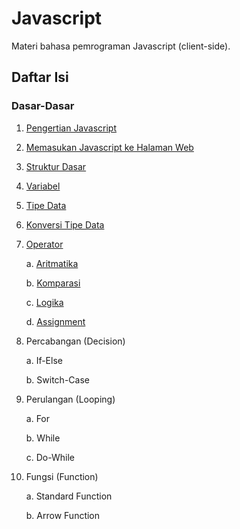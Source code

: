 # Javascript

Materi bahasa pemrograman Javascript (client-side).

## Daftar Isi

### Dasar-Dasar
1. [Pengertian Javascript](https://github.com/tamankodekode/materi/blob/master/bahasa_pemrograman/javascript/01-pengertian-javascript.md)
2. [Memasukan Javascript ke Halaman Web](https://github.com/tamankodekode/materi/blob/master/bahasa_pemrograman/javascript/02-memasukan-javascript-ke-halaman-web.md)
3. [Struktur Dasar](https://github.com/tamankodekode/materi/blob/master/bahasa_pemrograman/javascript/03-struktur-dasar.md)
4. [Variabel](https://github.com/tamankodekode/materi/blob/master/bahasa_pemrograman/javascript/04-variabel.md)
5. [Tipe Data](https://github.com/tamankodekode/materi/blob/master/bahasa_pemrograman/javascript/05-tipe-data.md)
6. [Konversi Tipe Data](https://github.com/tamankodekode/materi/blob/master/bahasa_pemrograman/javascript/06-konversi-tipe-data.md)
7. [Operator](https://github.com/tamankodekode/materi/blob/master/bahasa_pemrograman/javascript/07-operator.md)

   a. [Aritmatika](https://github.com/tamankodekode/materi/blob/master/bahasa_pemrograman/javascript/07-operator.md#aritmatika)

   b. [Komparasi](https://github.com/tamankodekode/materi/blob/master/bahasa_pemrograman/javascript/07-operator.md#komparasi)

   c. [Logika](https://github.com/tamankodekode/materi/blob/master/bahasa_pemrograman/javascript/07-operator.md#logika)

   d. [Assignment](https://github.com/tamankodekode/materi/blob/master/bahasa_pemrograman/javascript/07-operator.md#assignment)

8. Percabangan (Decision)

   a. If-Else

   b. Switch-Case

9. Perulangan (Looping)

   a. For

   b. While

   c. Do-While

10. Fungsi (Function)

    a. Standard Function

    b. Arrow Function
